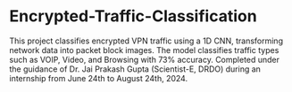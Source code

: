 # Encrypted-Traffic-Classification
This project classifies encrypted VPN traffic using a 1D CNN, transforming network data into packet block images. The model classifies traffic types such as VOIP, Video, and Browsing with 73% accuracy. Completed under the guidance of Dr. Jai Prakash Gupta (Scientist-E, DRDO) during an internship from June 24th to August 24th, 2024.
